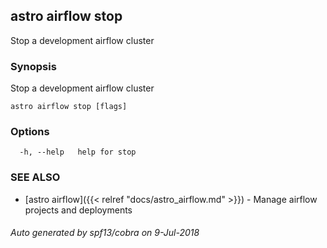 ## astro airflow stop

Stop a development airflow cluster

### Synopsis

Stop a development airflow cluster

```
astro airflow stop [flags]
```

### Options

```
  -h, --help   help for stop
```

### SEE ALSO

* [astro airflow]({{< relref "docs/astro_airflow.md" >}})	 - Manage airflow projects and deployments

###### Auto generated by spf13/cobra on 9-Jul-2018

